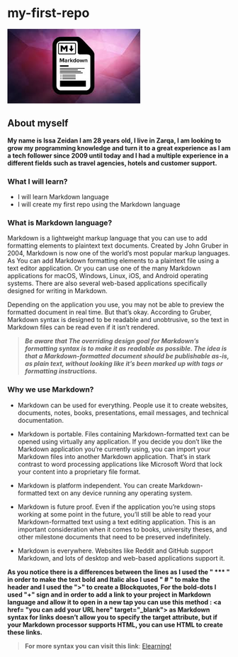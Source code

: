 # my-first-repo

![Markdown](./MarkDown.jpg)

## About myself

**My name is Issa Zeidan I am 28 years old, I live in Zarqa, I am looking to grow my programming knowledge and turn it to a great experience as I am a tech follower since 2009 until today and I had a multiple experience in a different fields such as travel agencies, hotels and customer support.**

### What I will learn?

+ I will learn Markdown language
+ I will create my first repo using the Markdown language

### What is Markdown language?

Markdown is a lightweight markup language that you can use to add formatting elements to plaintext text documents. Created by John Gruber in 2004, Markdown is now one of the world’s most popular markup languages.
As You can add Markdown formatting elements to a plaintext file using a text editor application. Or you can use one of the many Markdown applications for macOS, Windows, Linux, iOS, and Android operating systems. There are also several web-based applications specifically designed for writing in Markdown.

Depending on the application you use, you may not be able to preview the formatted document in real time. But that’s okay. According to Gruber, Markdown syntax is designed to be readable and unobtrusive, so the text in Markdown files can be read even if it isn’t rendered.

> ***Be aware that The overriding design goal for Markdown’s formatting syntax is to make it as readable as possible. The idea is that a Markdown-formatted document should be publishable as-is, as plain text, without looking like it’s been marked up with tags or formatting instructions.***

### Why we use Markdown?

+ Markdown can be used for everything. People use it to create websites, documents, notes, books, presentations, email messages, and technical documentation.

+ Markdown is portable. Files containing Markdown-formatted text can be opened using virtually any application. If you decide you don’t like the Markdown application you’re currently using, you can import your Markdown files into another Markdown application. That’s in stark contrast to word processing applications like Microsoft Word that lock your content into a proprietary file format.

+ Markdown is platform independent. You can create Markdown-formatted text on any device running any operating system.

+ Markdown is future proof. Even if the application you’re using stops working at some point in the future, you’ll still be able to read your Markdown-formatted text using a text editing application. This is an important consideration when it comes to books, university theses, and other milestone documents that need to be preserved indefinitely.

+ Markdown is everywhere. Websites like Reddit and GitHub support Markdown, and lots of desktop and web-based applications support it.

**As you notice there is a differences between the lines as I used the " *** " in order to make the text bold and Italic also I used " # " to make the header and I used the ">" to create a Blockquotes, For the bold-dots I used "+" sign and in order to add a link to your project in Markdown language and allow it to open in a new tap you can use this method : <a href= **"you can add your URL here**" target="_blank"></a> as Markdown syntax for links doesn’t allow you to specify the target attribute, but if your Markdown processor supports HTML, you can use HTML to create these links.**

>**For more syntax you can visit this link**: <a href="https://www.figma.com/file/6cJniR0UxcRhsTNYoXAoBw/E-Learning?node-id=0%3A1&t=5E9IYbtpdC47Hthm-0" target="_blank">Elearning!</a>



